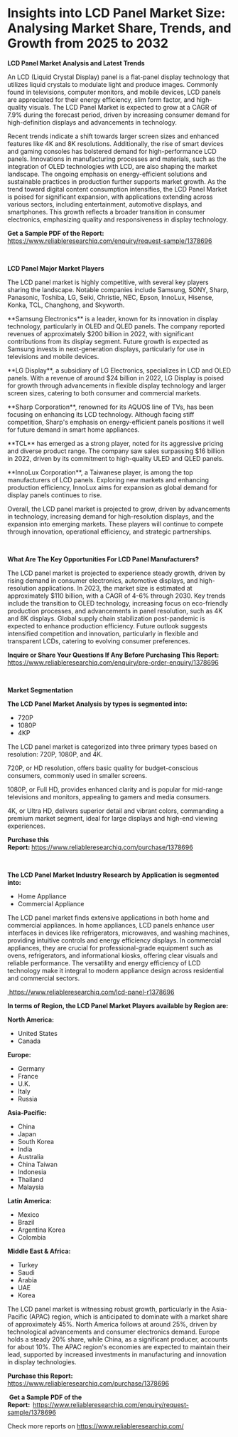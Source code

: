 <p><h1>Insights into LCD Panel Market Size: Analysing Market Share, Trends, and Growth from 2025 to 2032</h1></p><p><strong>LCD Panel Market Analysis and Latest Trends</strong></p>
<p><p>An LCD (Liquid Crystal Display) panel is a flat-panel display technology that utilizes liquid crystals to modulate light and produce images. Commonly found in televisions, computer monitors, and mobile devices, LCD panels are appreciated for their energy efficiency, slim form factor, and high-quality visuals. The LCD Panel Market is expected to grow at a CAGR of 7.9% during the forecast period, driven by increasing consumer demand for high-definition displays and advancements in technology.</p><p>Recent trends indicate a shift towards larger screen sizes and enhanced features like 4K and 8K resolutions. Additionally, the rise of smart devices and gaming consoles has bolstered demand for high-performance LCD panels. Innovations in manufacturing processes and materials, such as the integration of OLED technologies with LCD, are also shaping the market landscape. The ongoing emphasis on energy-efficient solutions and sustainable practices in production further supports market growth. As the trend toward digital content consumption intensifies, the LCD Panel Market is poised for significant expansion, with applications extending across various sectors, including entertainment, automotive displays, and smartphones. This growth reflects a broader transition in consumer electronics, emphasizing quality and responsiveness in display technology.</p></p>
<p><strong>Get a Sample PDF of the Report:&nbsp;</strong> <a href="https://www.reliableresearchiq.com/enquiry/request-sample/1378696?utm_campaign=2199&utm_medium=2&utm_source=Github&utm_content=ia&utm_term=05022025&utm_id=lcd-panel">https://www.reliableresearchiq.com/enquiry/request-sample/1378696</a></p>
<p>&nbsp;</p>
<p><strong>LCD Panel Major Market Players</strong></p>
<p><p>The LCD panel market is highly competitive, with several key players sharing the landscape. Notable companies include Samsung, SONY, Sharp, Panasonic, Toshiba, LG, Seiki, Christie, NEC, Epson, InnoLux, Hisense, Konka, TCL, Changhong, and Skyworth.</p><p>**Samsung Electronics** is a leader, known for its innovation in display technology, particularly in OLED and QLED panels. The company reported revenues of approximately $200 billion in 2022, with significant contributions from its display segment. Future growth is expected as Samsung invests in next-generation displays, particularly for use in televisions and mobile devices.</p><p>**LG Display**, a subsidiary of LG Electronics, specializes in LCD and OLED panels. With a revenue of around $24 billion in 2022, LG Display is poised for growth through advancements in flexible display technology and larger screen sizes, catering to both consumer and commercial markets.</p><p>**Sharp Corporation**, renowned for its AQUOS line of TVs, has been focusing on enhancing its LCD technology. Although facing stiff competition, Sharp's emphasis on energy-efficient panels positions it well for future demand in smart home appliances.</p><p>**TCL** has emerged as a strong player, noted for its aggressive pricing and diverse product range. The company saw sales surpassing $16 billion in 2022, driven by its commitment to high-quality ULED and QLED panels.</p><p>**InnoLux Corporation**, a Taiwanese player, is among the top manufacturers of LCD panels. Exploring new markets and enhancing production efficiency, InnoLux aims for expansion as global demand for display panels continues to rise.</p><p>Overall, the LCD panel market is projected to grow, driven by advancements in technology, increasing demand for high-resolution displays, and the expansion into emerging markets. These players will continue to compete through innovation, operational efficiency, and strategic partnerships.</p></p>
<p>&nbsp;</p>
<p><strong>What Are The Key Opportunities For LCD Panel Manufacturers?</strong></p>
<p><p>The LCD panel market is projected to experience steady growth, driven by rising demand in consumer electronics, automotive displays, and high-resolution applications. In 2023, the market size is estimated at approximately $110 billion, with a CAGR of 4-6% through 2030. Key trends include the transition to OLED technology, increasing focus on eco-friendly production processes, and advancements in panel resolution, such as 4K and 8K displays. Global supply chain stabilization post-pandemic is expected to enhance production efficiency. Future outlook suggests intensified competition and innovation, particularly in flexible and transparent LCDs, catering to evolving consumer preferences.</p></p>
<p><strong>Inquire or Share Your Questions If Any Before Purchasing This Report:</strong> <a href="https://www.reliableresearchiq.com/enquiry/pre-order-enquiry/1378696?utm_campaign=2199&utm_medium=2&utm_source=Github&utm_content=ia&utm_term=05022025&utm_id=lcd-panel">https://www.reliableresearchiq.com/enquiry/pre-order-enquiry/1378696</a></p>
<p>&nbsp;</p>
<p><strong>Market Segmentation</strong></p>
<p><strong>The LCD Panel Market Analysis by types is segmented into:</strong></p>
<p><ul><li>720P</li><li>1080P</li><li>4KP</li></ul></p>
<p><p>The LCD panel market is categorized into three primary types based on resolution: 720P, 1080P, and 4K. </p><p>720P, or HD resolution, offers basic quality for budget-conscious consumers, commonly used in smaller screens. </p><p>1080P, or Full HD, provides enhanced clarity and is popular for mid-range televisions and monitors, appealing to gamers and media consumers. </p><p>4K, or Ultra HD, delivers superior detail and vibrant colors, commanding a premium market segment, ideal for large displays and high-end viewing experiences.</p></p>
<p><strong>Purchase this Report:&nbsp;</strong><a href="https://www.reliableresearchiq.com/purchase/1378696?utm_campaign=2199&utm_medium=2&utm_source=Github&utm_content=ia&utm_term=05022025&utm_id=lcd-panel">https://www.reliableresearchiq.com/purchase/1378696</a></p>
<p>&nbsp;</p>
<p><strong>The LCD Panel Market Industry Research by Application is segmented into:</strong></p>
<p><ul><li>Home Appliance</li><li>Commercial Appliance</li></ul></p>
<p><p>The LCD panel market finds extensive applications in both home and commercial appliances. In home appliances, LCD panels enhance user interfaces in devices like refrigerators, microwaves, and washing machines, providing intuitive controls and energy efficiency displays. In commercial appliances, they are crucial for professional-grade equipment such as ovens, refrigerators, and informational kiosks, offering clear visuals and reliable performance. The versatility and energy efficiency of LCD technology make it integral to modern appliance design across residential and commercial sectors.</p></p>
<p><a href="https://www.reliableresearchiq.com/lcd-panel-r1378696?utm_campaign=2199&utm_medium=2&utm_source=Github&utm_content=ia&utm_term=05022025&utm_id=lcd-panel">&nbsp;https://www.reliableresearchiq.com/lcd-panel-r1378696</a></p>
<p><strong>In terms of Region, the LCD Panel Market Players available by Region are:</strong></p>
<p>
    <p> <strong> North America: </strong>
        <ul>
            <li>United States</li>
            <li>Canada</li>
        </ul>
        </p> 
    <p> <strong> Europe: </strong>
        <ul>
            <li>Germany</li>
            <li>France</li>
            <li>U.K.</li>
            <li>Italy</li>
            <li>Russia</li>
        </ul>
        </p> 
    <p> <strong> Asia-Pacific: </strong>
        <ul>
            <li>China</li>
            <li>Japan</li>
            <li>South Korea</li>
            <li>India</li>
            <li>Australia</li>
            <li>China Taiwan</li>
            <li>Indonesia</li>
            <li>Thailand</li>
            <li>Malaysia</li>
        </ul>
        </p> 
    <p> <strong> Latin America: </strong>
        <ul>
            <li>Mexico</li>
            <li>Brazil</li>
            <li>Argentina Korea</li>
            <li>Colombia</li>
        </ul>
        </p> 
    <p> <strong> Middle East & Africa: </strong>
        <ul>
            <li>Turkey</li>
            <li>Saudi</li>
            <li>Arabia</li>
            <li>UAE</li>
            <li>Korea</li>
        </ul>
    </p>
    </p>
<p><p>The LCD panel market is witnessing robust growth, particularly in the Asia-Pacific (APAC) region, which is anticipated to dominate with a market share of approximately 45%. North America follows at around 25%, driven by technological advancements and consumer electronics demand. Europe holds a steady 20% share, while China, as a significant producer, accounts for about 10%. The APAC region's economies are expected to maintain their lead, supported by increased investments in manufacturing and innovation in display technologies.</p></p>
<p><strong>Purchase this Report: </strong><a href="https://www.reliableresearchiq.com/purchase/1378696?utm_campaign=2199&utm_medium=2&utm_source=Github&utm_content=ia&utm_term=05022025&utm_id=lcd-panel">https://www.reliableresearchiq.com/purchase/1378696</a></p>
<p>&nbsp;<strong>Get a Sample PDF of the Report:&nbsp;&nbsp;</strong><a href="https://www.reliableresearchiq.com/enquiry/request-sample/1378696?utm_campaign=2199&utm_medium=2&utm_source=Github&utm_content=ia&utm_term=05022025&utm_id=lcd-panel">https://www.reliableresearchiq.com/enquiry/request-sample/1378696</a></p>
<p><strong></strong></p>
<p>Check more reports on <a href="https://www.reliableresearchiq.com/?utm_campaign=2199&utm_medium=2&utm_source=Github&utm_content=ia&utm_term=05022025&utm_id=lcd-panel">https://www.reliableresearchiq.com/</a></p>
